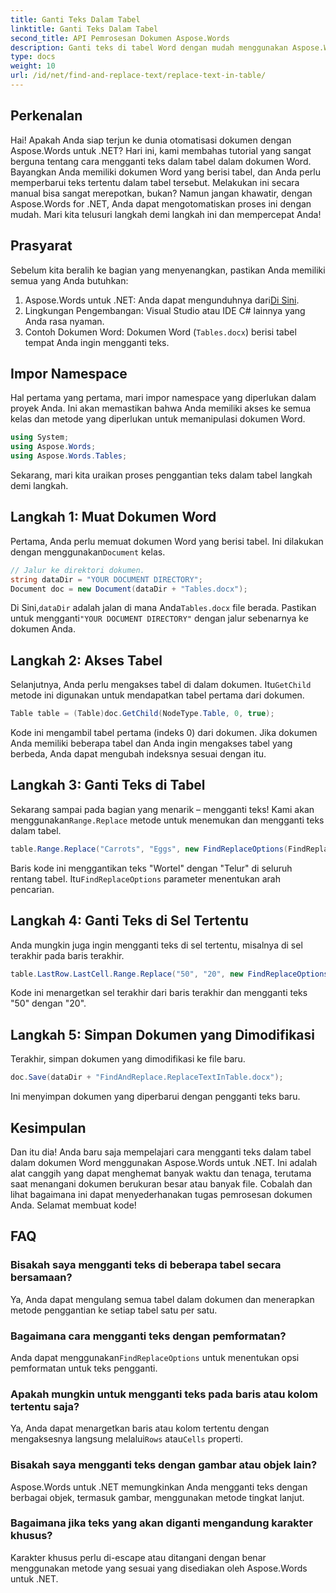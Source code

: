 ```yaml
---
title: Ganti Teks Dalam Tabel
linktitle: Ganti Teks Dalam Tabel
second_title: API Pemrosesan Dokumen Aspose.Words
description: Ganti teks di tabel Word dengan mudah menggunakan Aspose.Words untuk .NET dengan panduan langkah demi langkah yang mendetail ini.
type: docs
weight: 10
url: /id/net/find-and-replace-text/replace-text-in-table/
---
```

## Perkenalan

Hai! Apakah Anda siap terjun ke dunia otomatisasi dokumen dengan Aspose.Words untuk .NET? Hari ini, kami membahas tutorial yang sangat berguna tentang cara mengganti teks dalam tabel dalam dokumen Word. Bayangkan Anda memiliki dokumen Word yang berisi tabel, dan Anda perlu memperbarui teks tertentu dalam tabel tersebut. Melakukan ini secara manual bisa sangat merepotkan, bukan? Namun jangan khawatir, dengan Aspose.Words for .NET, Anda dapat mengotomatiskan proses ini dengan mudah. Mari kita telusuri langkah demi langkah ini dan mempercepat Anda!

## Prasyarat

Sebelum kita beralih ke bagian yang menyenangkan, pastikan Anda memiliki semua yang Anda butuhkan:

1.  Aspose.Words untuk .NET: Anda dapat mengunduhnya dari[Di Sini](https://releases.aspose.com/words/net/).
2. Lingkungan Pengembangan: Visual Studio atau IDE C# lainnya yang Anda rasa nyaman.
3. Contoh Dokumen Word: Dokumen Word (`Tables.docx`) berisi tabel tempat Anda ingin mengganti teks.

## Impor Namespace

Hal pertama yang pertama, mari impor namespace yang diperlukan dalam proyek Anda. Ini akan memastikan bahwa Anda memiliki akses ke semua kelas dan metode yang diperlukan untuk memanipulasi dokumen Word.

```csharp
using System;
using Aspose.Words;
using Aspose.Words.Tables;
```

Sekarang, mari kita uraikan proses penggantian teks dalam tabel langkah demi langkah.

## Langkah 1: Muat Dokumen Word

 Pertama, Anda perlu memuat dokumen Word yang berisi tabel. Ini dilakukan dengan menggunakan`Document` kelas.

```csharp
// Jalur ke direktori dokumen.
string dataDir = "YOUR DOCUMENT DIRECTORY";
Document doc = new Document(dataDir + "Tables.docx");
```

 Di Sini,`dataDir` adalah jalan di mana Anda`Tables.docx` file berada. Pastikan untuk mengganti`"YOUR DOCUMENT DIRECTORY"` dengan jalur sebenarnya ke dokumen Anda.

## Langkah 2: Akses Tabel

 Selanjutnya, Anda perlu mengakses tabel di dalam dokumen. Itu`GetChild` metode ini digunakan untuk mendapatkan tabel pertama dari dokumen.

```csharp
Table table = (Table)doc.GetChild(NodeType.Table, 0, true);
```

Kode ini mengambil tabel pertama (indeks 0) dari dokumen. Jika dokumen Anda memiliki beberapa tabel dan Anda ingin mengakses tabel yang berbeda, Anda dapat mengubah indeksnya sesuai dengan itu.

## Langkah 3: Ganti Teks di Tabel

 Sekarang sampai pada bagian yang menarik – mengganti teks! Kami akan menggunakan`Range.Replace` metode untuk menemukan dan mengganti teks dalam tabel.

```csharp
table.Range.Replace("Carrots", "Eggs", new FindReplaceOptions(FindReplaceDirection.Forward));
```

 Baris kode ini menggantikan teks "Wortel" dengan "Telur" di seluruh rentang tabel. Itu`FindReplaceOptions` parameter menentukan arah pencarian.

## Langkah 4: Ganti Teks di Sel Tertentu

Anda mungkin juga ingin mengganti teks di sel tertentu, misalnya di sel terakhir pada baris terakhir.

```csharp
table.LastRow.LastCell.Range.Replace("50", "20", new FindReplaceOptions(FindReplaceDirection.Forward));
```

Kode ini menargetkan sel terakhir dari baris terakhir dan mengganti teks "50" dengan "20".

## Langkah 5: Simpan Dokumen yang Dimodifikasi

Terakhir, simpan dokumen yang dimodifikasi ke file baru.

```csharp
doc.Save(dataDir + "FindAndReplace.ReplaceTextInTable.docx");
```

Ini menyimpan dokumen yang diperbarui dengan pengganti teks baru.

## Kesimpulan

Dan itu dia! Anda baru saja mempelajari cara mengganti teks dalam tabel dalam dokumen Word menggunakan Aspose.Words untuk .NET. Ini adalah alat canggih yang dapat menghemat banyak waktu dan tenaga, terutama saat menangani dokumen berukuran besar atau banyak file. Cobalah dan lihat bagaimana ini dapat menyederhanakan tugas pemrosesan dokumen Anda. Selamat membuat kode!

## FAQ

### Bisakah saya mengganti teks di beberapa tabel secara bersamaan?
Ya, Anda dapat mengulang semua tabel dalam dokumen dan menerapkan metode penggantian ke setiap tabel satu per satu.

### Bagaimana cara mengganti teks dengan pemformatan?
 Anda dapat menggunakan`FindReplaceOptions` untuk menentukan opsi pemformatan untuk teks pengganti.

### Apakah mungkin untuk mengganti teks pada baris atau kolom tertentu saja?
 Ya, Anda dapat menargetkan baris atau kolom tertentu dengan mengaksesnya langsung melalui`Rows` atau`Cells` properti.

### Bisakah saya mengganti teks dengan gambar atau objek lain?
Aspose.Words untuk .NET memungkinkan Anda mengganti teks dengan berbagai objek, termasuk gambar, menggunakan metode tingkat lanjut.

### Bagaimana jika teks yang akan diganti mengandung karakter khusus?
Karakter khusus perlu di-escape atau ditangani dengan benar menggunakan metode yang sesuai yang disediakan oleh Aspose.Words untuk .NET.